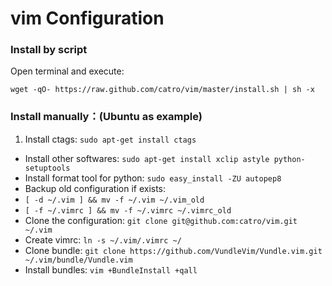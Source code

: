# vim Configuration

### Install by script

Open terminal and execute:

`wget -qO- https://raw.github.com/catro/vim/master/install.sh | sh -x`

### Install manually：(Ubuntu as example)

1. Install ctags: `sudo apt-get install ctags`
- Install other softwares: `sudo apt-get install xclip astyle python-setuptools`
- Install format tool for python: `sudo easy_install -ZU autopep8`
- Backup old configuration if exists: 
 - `[ -d ~/.vim ] && mv -f ~/.vim ~/.vim_old`
 - `[ -f ~/.vimrc ] && mv -f ~/.vimrc ~/.vimrc_old`
- Clone the configuration: `git clone git@github.com:catro/vim.git ~/.vim`
- Create vimrc: `ln -s ~/.vim/.vimrc ~/`
- Clone bundle: `git clone https://github.com/VundleVim/Vundle.vim.git ~/.vim/bundle/Vundle.vim`
- Install bundles: `vim +BundleInstall +qall`
